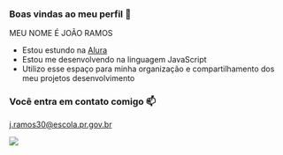 ### Boas vindas ao meu perfil 💙

MEU NOME É JOÃO RAMOS

- Estou estundo na [Alura](https:www.alura.com.br)
- Estou me desenvolvendo na linguagem JavaScript
- Utilizo esse espaço para minha organização e compartilhamento dos meu projetos desenvolvimento

### Você entra em contato comigo 📫

j.ramos30@escola.pr.gov.br

![](https://i.pinimg.com/originals/43/12/62/4312629037497f429e087aa702645a87.gif)
